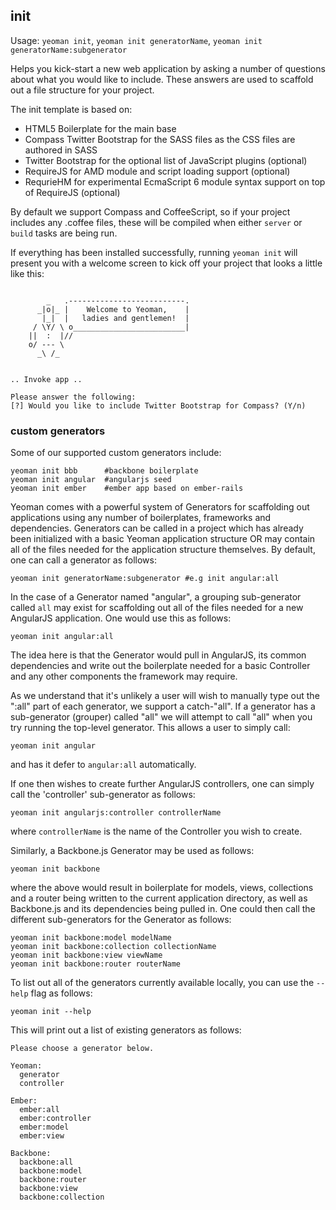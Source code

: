 

## init

Usage: `yeoman init`, `yeoman init generatorName`, `yeoman init generatorName:subgenerator`

Helps you kick-start a new web application by asking a number of questions about what you would like to include.
These answers are used to scaffold out a file structure for your project.

The init template is based on:

* HTML5 Boilerplate for the main base
* Compass Twitter Bootstrap for the SASS files as the CSS files are authored in SASS
* Twitter Bootstrap for the optional list of JavaScript plugins (optional)
* RequireJS for AMD module and script loading support (optional)
* RequrieHM for experimental EcmaScript 6 module syntax support on top of RequireJS (optional)

By default we support Compass and CoffeeScript, so if your project includes any .coffee files, these will be
compiled when either `server` or `build` tasks are being run.

If everything has been installed successfully, running `yeoman init` will present you with a welcome
screen to kick off your project that looks a little like this:

```shell

        _   .--------------------------.
      _|o|_ |    Welcome to Yeoman,    |
       |_|  |   ladies and gentlemen!  |
     / \Y/ \ o_________________________|
    ||  :  |//
    o/ --- \
      _\ /_


.. Invoke app ..

Please answer the following:
[?] Would you like to include Twitter Bootstrap for Compass? (Y/n)
```

### custom generators

Some of our supported custom generators include:

```shell
yeoman init bbb      #backbone boilerplate
yeoman init angular  #angularjs seed
yeoman init ember    #ember app based on ember-rails
```

Yeoman comes with a powerful system of Generators for scaffolding out applications using any number
of boilerplates, frameworks and dependencies. Generators can be called in a project which has already
been initialized with a basic Yeoman application structure OR may contain all of the files needed for the
application structure themselves. By default, one can call a generator as follows:

```shell
yeoman init generatorName:subgenerator #e.g init angular:all
```

In the case of a Generator named "angular", a grouping sub-generator called `all` may exist for scaffolding
out all of the files needed for a new AngularJS application. One would use this as follows:

```shell
yeoman init angular:all
```

The idea here is that the Generator would pull in AngularJS, its common dependencies and write out the
boilerplate needed for a basic Controller and any other components the framework may require.

As we understand that it's unlikely a user will wish to manually type out the ":all" part of each generator, we support a catch-"all". If a generator has a sub-generator (grouper) called "all" we will attempt to call "all" when you try running the top-level generator. This allows a user to simply call:

```shell
yeoman init angular
```
and has it defer to `angular:all` automatically.

If one then wishes to create further AngularJS controllers, one can simply call the 'controller' sub-generator as
follows:

```shell
yeoman init angularjs:controller controllerName
```

where `controllerName` is the name of the Controller you wish to create.

Similarly, a Backbone.js Generator may be used as follows:

```shell
yeoman init backbone
```

where the above would result in boilerplate for models, views, collections and a router being written to
the current application directory, as well as Backbone.js and its dependencies being pulled in. One could
then call the different sub-generators for the Generator as follows:

```shell
yeoman init backbone:model modelName
yeoman init backbone:collection collectionName
yeoman init backbone:view viewName
yeoman init backbone:router routerName
```

To list out all of the generators currently available locally, you can use the `--help` flag as follows:

```shell
yeoman init --help
```

This will print out a list of existing generators as follows:

```shell
Please choose a generator below.

Yeoman:
  generator
  controller

Ember:
  ember:all
  ember:controller
  ember:model
  ember:view

Backbone:
  backbone:all
  backbone:model
  backbone:router
  backbone:view
  backbone:collection
```